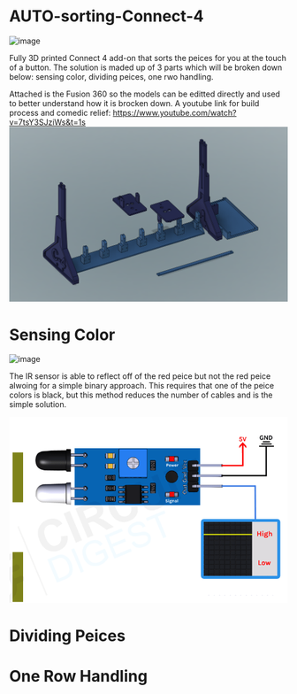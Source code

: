 # AUTO-sorting-Connect-4
![image](https://github.com/jareddilley/AUTO-sorting-Connect-4/blob/main/Connect4-sorting-gif-demo.gif)

Fully 3D printed Connect 4 add-on that sorts the peices for you at the touch of a button.
The solution is maded up of 3 parts which will be broken down below: sensing color, dividing peices, one rwo handling.

Attached is the Fusion 360 so the models can be editted directly and used to better understand how it is brocken down. A youtube link for build process and comedic relief: https://www.youtube.com/watch?v=7tsY3SJziWs&t=1s
![image](https://github.com/jareddilley/AUTO-sorting-Connect-4/blob/main/3d-Connect-4-model.PNG)

# Sensing Color
![image](https://github.com/jareddilley/AUTO-sorting-Connect-4/blob/main/Color-sensing-gif-demo.gif)

The IR sensor is able to reflect off of the red peice but not the red peice alwoing for a simple binary approach. This requires that one of the peice colors is black, but this method reduces the number of cables and is the simple solution. 

![image](https://github.com/jareddilley/AUTO-sorting-Connect-4/blob/main/IR-Sensor-Working.gif)
# Dividing Peices

# One Row Handling
